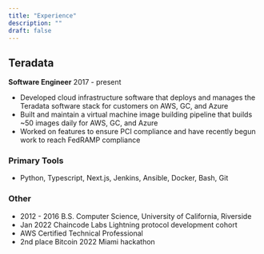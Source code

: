 ```yaml
---
title: "Experience"
description: ""
draft: false
---
```


## Teradata

**Software Engineer** 2017 - present

- Developed cloud infrastructure software that deploys and manages the Teradata software stack for customers on AWS, GC, and Azure
- Built and maintain a virtual machine image building pipeline that builds ~50 images daily for AWS, GC, and Azure
- Worked on features to ensure PCI compliance and have recently begun work to reach FedRAMP compliance

### Primary Tools

- Python, Typescript, Next.js, Jenkins, Ansible, Docker, Bash, Git

### Other

- 2012 - 2016 B.S. Computer Science, University of California, Riverside
- Jan 2022 Chaincode Labs Lightning protocol development cohort
- AWS Certified Technical Professional
- 2nd place Bitcoin 2022 Miami hackathon
